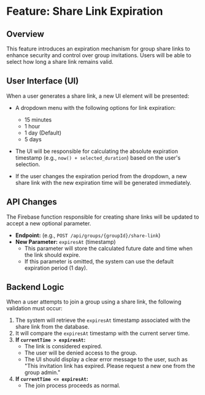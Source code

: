 # Feature: Share Link Expiration

## Overview

This feature introduces an expiration mechanism for group share links to enhance security and control over group invitations. Users will be able to select how long a share link remains valid.

## User Interface (UI)

When a user generates a share link, a new UI element will be presented:

- A dropdown menu with the following options for link expiration:
    - 15 minutes
    - 1 hour
    - 1 day (Default)
    - 5 days

- The UI will be responsible for calculating the absolute expiration timestamp (e.g., `now() + selected_duration`) based on the user's selection.
- If the user changes the expiration period from the dropdown, a new share link with the new expiration time will be generated immediately.

## API Changes

The Firebase function responsible for creating share links will be updated to accept a new optional parameter.

- **Endpoint:** (e.g., `POST /api/groups/{groupId}/share-link`)
- **New Parameter:** `expiresAt` (timestamp)
    - This parameter will store the calculated future date and time when the link should expire.
    - If this parameter is omitted, the system can use the default expiration period (1 day).

## Backend Logic

When a user attempts to join a group using a share link, the following validation must occur:

1.  The system will retrieve the `expiresAt` timestamp associated with the share link from the database.
2.  It will compare the `expiresAt` timestamp with the current server time.
3.  **If `currentTime > expiresAt`:**
    - The link is considered expired.
    - The user will be denied access to the group.
    - The UI should display a clear error message to the user, such as "This invitation link has expired. Please request a new one from the group admin."
4.  **If `currentTime <= expiresAt`:**
    - The join process proceeds as normal.
